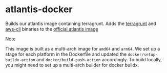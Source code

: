 # atlantis-docker

Builds our atlantis image containing terragrunt.
Adds the [terragrunt](https://github.com/gruntwork-io/terragrunt) and [aws-cli](https://aws.amazon.com/cli/) binaries to the [official atlantis image](https://github.com/runatlantis/atlantis)

> [!NOTE]  
> This image is built as a multi-arch image for `amd64` and `arm64`.
> We set up a stage for each platform in the Dockerfile and updated the `docker/setup-buildx-action` and `docker/build-push-action` accordingly.
> To build locally, you might need to set up a multi-arch builder for docker buildx.
